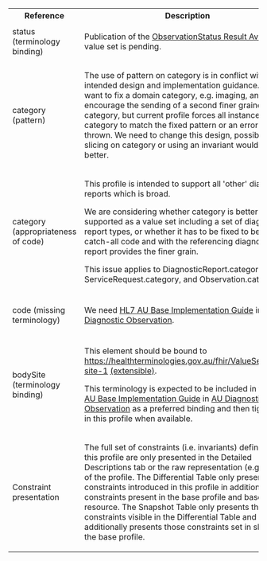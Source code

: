 <table class="list" width="100%">
    <tbody>
      <tr>
        <th>Reference</th>
        <th>Description</th>
        <th>Issue No.</th>
      </tr>
      <tr>
        <td>status (terminology binding)</td>
        <td><p>Publication of the <a href="https://healthterminologies.gov.au/fhir/ValueSet/observationstatus-result-available-1">ObservationStatus Result Available</a> value set is pending.</p></td>
        <td>See <a href="https://github.com/AuDigitalHealth/ci-fhir-r4/issues/48">ci-fhir-r4/issues/48</a></td>
      </tr>
      <tr>
        <td>category (pattern)</td>
        <td><p>The use of pattern on category is in conflict with the intended design and implementation guidance. We want to fix a domain category, e.g. imaging, and encourage the sending of a second finer grained category, but current profile forces all instances of category to match the fixed pattern or an error is thrown. We need to change this design, possibly slicing on category or using an invariant would be better.</p></td>
        <td>See <a href="https://github.com/AuDigitalHealth/ci-fhir-r4/issues/87">ci-fhir-r4/issues/87</a></td>
   </tr>
       <tr>
       <td>category (appropriateness of code)</td>
       <td><p>This profile is intended to support all 'other' diagnostic reports which is broad.</p>
	   <p>We are considering whether category is better supported as a value set including a set of diagnostic report types, or whether it has to be fixed to be a catch-all code and with the referencing diagnostic report provides the finer grain.</p>
	   <p>This issue applies to DiagnosticReport.category, ServiceRequest.category, and Observation.category.</p></td>
       <td>See <a href="https://github.com/AuDigitalHealth/ci-fhir-r4/issues/42">ci-fhir-r4/issues/42</a></td>
   </tr>
       <tr>
            <td>code (missing terminology)</td>
            <td><p>We need <a href="http://build.fhir.org/ig/hl7au/au-fhir-base/index.html">HL7 AU Base Implementation Guide</a> in <a href="http://build.fhir.org/ig/hl7au/au-fhir-base/StructureDefinition-au-diagnostic-observation.html">AU Diagnostic Observation</a>.</p>
            </td>
            <td>See <a href="https://jira.aws.tooling/browse/FTR-898">jira.aws.tooling/browse/FTR-898</a>, and <a href="https://github.com/hl7au/au-fhir-base/issues/402">hl7au/au-fhir-base/issues/402</a>
            </td>
       </tr> 
        <tr>
          <td>bodySite (terminology binding)</td>
           <td><p>This element should be bound to <a href="https://api.healthterminologies.gov.au/integration/v2/fhir/ValueSet/body-site-1">https://healthterminologies.gov.au/fhir/ValueSet/body-site-1</a> <a href="http://hl7.org/fhir/R4/terminologies.html#extensible">(extensible)</a>.</p>
                <p>This terminology is expected to be included in the <a href="http://build.fhir.org/ig/hl7au/au-fhir-base/index.html">HL7 AU Base Implementation Guide</a> in <a href="http://build.fhir.org/ig/hl7au/au-fhir-base/StructureDefinition-au-diagnostic-observation.html">AU Diagnostic Observation</a> as a preferred binding and then tightened in this profile when available.</p>
           </td>
           <td>See <a href="https://github.com/hl7au/au-fhir-base/issues/405">hl7au/au-fhir-base/issues/405</a>
           </td>
       </tr>
      <tr>
            <td>Constraint presentation</td>
            <td><p>The full set of constraints (i.e. invariants) defined in this profile are only presented in the Detailed Descriptions tab or the raw representation (e.g. XML) of the profile. The Differential Table only presents constraints introduced in this profile in addition to the constraints present in the base profile and base resource. The Snapshot Table only presents the constraints visible in the Differential Table and additionally presents those constraints set in slices in the base profile.</p>
            </td>
            <td>See Zulip <a href="https://chat.fhir.org/#narrow/stream/179252-IG-creation/topic/Derived.20profile.20snapshot.20missing.20upstream.20invariants">Derived profile snapshot missing upstream invariants</a> stream.
            </td>
   </tr>    
</tbody>
</table>
